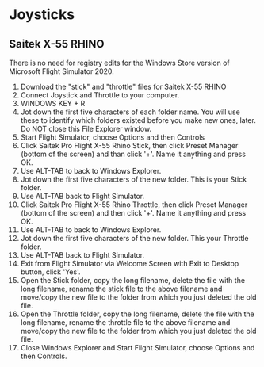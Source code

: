 # Joysticks

## Saitek X-55 RHINO

There is no need for registry edits for the Windows Store version of Microsoft Flight Simulator 2020.

1. Download the "stick" and "throttle" files for Saitek X-55 RHINO
2. Connect Joystick and Throttle to your computer.
3. WINDOWS KEY + R
4. Jot down the first five characters of each folder name. You will use these to identify which folders existed before you make new ones, later. Do NOT close this File Explorer window.
5. Start Flight Simulator, choose Options and then Controls
6. Click Saitek Pro Flight X-55 Rhino Stick, then click Preset Manager (bottom of the screen) and than click '+'. Name it anything and press OK.
7. Use ALT-TAB to back to Windows Explorer.
8. Jot down the first five characters of the new folder. This is your Stick folder.
9. Use ALT-TAB back to Flight Simulator.
10. Click Saitek Pro Flight X-55 Rhino Throttle, then click Preset Manager (bottom of the screen) and then click '+'. Name it anything and press OK.
11. Use ALT-TAB to back to Windows Explorer.
12. Jot down the first five characters of the new folder. This your Throttle folder.
13. Use ALT-TAB back to Flight Simulator.
14. Exit from Flight Simulator via Welcome Screen with Exit to Desktop button, click 'Yes'.
15. Open the Stick folder, copy the long filename, delete the file with the long filename, rename the stick file to the above filename and move/copy the new file to the folder from which you just deleted the old file.
16. Open the Throttle folder, copy the long filename, delete the file with the long filename, rename the throttle file to the above filename and move/copy the new file to the folder from which you just deleted the old file.
17. Close Windows Explorer and Start Flight Simulator, choose Options and then Controls.
